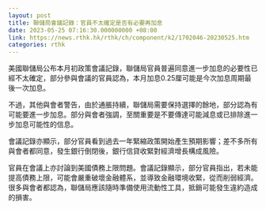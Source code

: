```yaml
---
layout: post
title: 聯儲局會議記錄：官員不太確定是否有必要再加息
date: 2023-05-25 07:16:30.000000000 +08:00
link: https://news.rthk.hk/rthk/ch/component/k2/1702046-20230525.htm
categories: rthk
---
```


美國聯儲局公布本月初政策會議記錄，聯儲局官員普遍同意進一步加息的必要性已經不太確定，部分參與會議的官員認為，本月加息0.25厘可能是今次加息周期最後一次加息。

不過，其他與會者警告，由於通脹持續，聯儲局需要保持選擇的餘地，部分認為有可能要進一步加息。部分與會者強調，至關重要是不要傳達可能減息或已排除進一步加息可能性的信息。

會議記錄亦顯示，部分官員看到過去一年緊縮政策開始產生預期影響；差不多所有與會者都同意，發生銀行倒閉後，銀行信貸收緊對經濟增長構成風險。

官員在會議上亦討論到美國債務上限問題。會議記錄顯示，部分官員指出，若未能提高債務上限，可能會嚴重破壞金融體系，並導致金融環境收緊，從而削弱經濟。很多與會者都認為，聯儲局應該隨時準備使用流動性工具，抵銷可能發生違約造成的損害。
